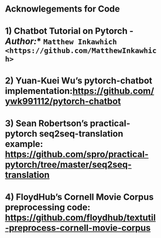 
# Acknowlegements for Code
# 1) Chatbot Tutorial on Pytorch - *Author:** `Matthew Inkawhich <https://github.com/MatthewInkawhich>`
# 2) Yuan-Kuei Wu’s pytorch-chatbot implementation:https://github.com/ywk991112/pytorch-chatbot
# 3) Sean Robertson’s practical-pytorch seq2seq-translation example: https://github.com/spro/practical-pytorch/tree/master/seq2seq-translation
# 4) FloydHub’s Cornell Movie Corpus preprocessing code: https://github.com/floydhub/textutil-preprocess-cornell-movie-corpus
